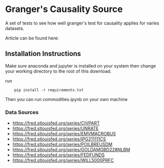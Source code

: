 

# Granger's Causality Source

A set of tests to see how well granger's test for causality applies for
varies datasets.

Article can be found here:

## Installation Instructions

Make sure anaconda and jupyter is installed on your system then change your
working directory to the root of this download.

run
```shell
	pip install -r requirements.txt
```

Then you can run commodities.ipynb on your own machine


### Data Sources

- https://fred.stlouisfed.org/series/CIVPART
- https://fred.stlouisfed.org/series/UNRATE
- https://fred.stlouisfed.org/series/EMVMACROBUS
- https://fred.stlouisfed.org/series/IPG211111CS
- https://fred.stlouisfed.org/series/POILBREUSDM
- https://fred.stlouisfed.org/series/GOLDAMGBD228NLBM
- https://fred.stlouisfed.org/series/FEDFUNDS
- https://fred.stlouisfed.org/series/WILL5000PRFC
